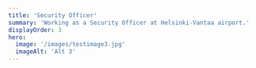 ```yaml
---
title: 'Security Officer'
summary: 'Working as a Security Officer at Helsinki-Vantaa airport.'
displayOrder: 3
hero:
  image: '/images/testimage3.jpg'
  imageAlt: 'Alt 3'
---
```

